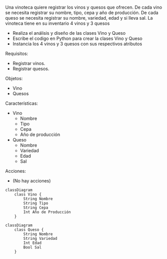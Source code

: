 Una vinoteca quiere registrar los vinos y quesos que ofrecen.
De cada vino se necesita registrar su nombre, tipo, cepa y 
año de producción.
De cada queso se necesita registrar su nombre, variedad, 
edad y si lleva sal.
La vinoteca tiene en su inventario 4 vinos y 3 quesos 

- Realiza el análisis y diseño de las clases Vino y Queso
- Escribe el codigo en Python para crear la clases Vino y Queso
- Instancia los 4 vinos y 3 quesos con sus respectivos atributos

Requisitos:
- Registrar vinos.
- Registrar quesos.

Objetos:
- Vino
- Quesos
  
Características:
- Vino
    - Nombre
    - Tipo
    - Cepa
    - Año de producción
- Queso
    - Nombre
    - Variedad
    - Edad
    - Sal

Acciones:
- (No hay acciones)

```mermaid
classDiagram
    class Vino {
        String Nombre
        String Tipo
        String Cepa
        Int Año de Producción
    }
```


```mermaid
classDiagram
    class Queso {
        String Nombre
        String Variedad
        Int Edad
        Bool Sal
    }
```